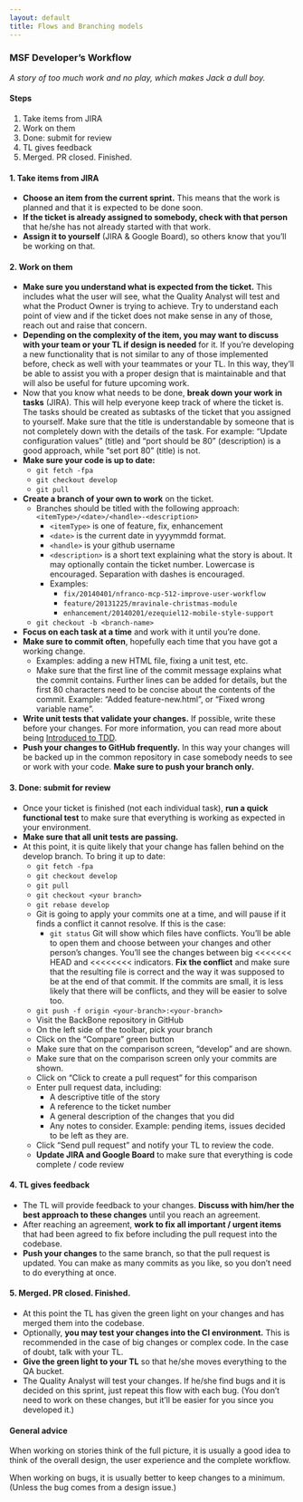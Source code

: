 ```yaml
---
layout: default
title: Flows and Branching models
---
```


### MSF Developer’s Workflow

_A story of too much work and no play, which makes Jack a dull boy._

#### Steps

1. Take items from JIRA
2. Work on them
3. Done: submit for review
4. TL gives feedback
5. Merged. PR closed. Finished.

#### 1. Take items from JIRA

* **Choose an item from the current sprint.** This means that the work is planned and that it is expected to be done soon.
* **If the ticket is already assigned to somebody, check with that person** that he/she has not already started with that work.
* **Assign it to yourself** (JIRA & Google Board), so others know that you’ll be working on that.

#### 2. Work on them

* **Make sure you understand what is expected from the ticket.** This includes what the user will see, what the Quality Analyst will test and what the Product Owner is trying to achieve. Try to understand each point of view and if the ticket does not make sense in any of those, reach out and raise that concern.
* **Depending on the complexity of the item, you may want to discuss with your team or your TL if design is needed** for it. If you’re developing a new functionality that is not similar to any of those implemented before, check as well with your teammates or your TL. In this way, they’ll be able to assist you with a proper design that is maintainable and that will also be useful for future upcoming work.
* Now that you know what needs to be done, **break down your work in tasks** (JIRA). This will help everyone keep track of where the ticket is. The tasks should be created as subtasks of the ticket that you assigned to yourself. Make sure that the title is understandable by someone that is not completely down with the details of the task. For example: “Update configuration values” (title) and “port should be 80” (description) is a good approach, while “set port 80” (title) is not.
* **Make sure your code is up to date:**
    * `git fetch -fpa`
    * `git checkout develop`
    * `git pull`
* **Create a branch of your own to work** on the ticket.
    * Branches should be titled with the following approach: `<itemType>/<date>/<handle>-<description>`
        * `<itemType>` is one of feature, fix, enhancement
        * `<date>` is the current date in yyyymmdd format.
        * `<handle>` is your github username
        * `<description>` is a short text explaining what the story is about. It may optionally contain the ticket number. Lowercase is encouraged. Separation with dashes is encouraged.
        * Examples:
            * `fix/20140401/nfranco-mcp-512-improve-user-workflow`
            * `feature/20131225/mravinale-christmas-module`
            * `enhancement/20140201/ezequiel12-mobile-style-support`
    * `git checkout -b <branch-name>`
* **Focus on each task at a time** and work with it until you’re done.
* **Make sure to commit often**, hopefully each time that you have got a working change.
    * Examples: adding a new HTML file, fixing a unit test, etc.
    * Make sure that the first line of the commit message explains what the commit contains. Further lines can be added for details, but the first 80 characters need to be concise about the contents of the commit. Example: “Added feature-new.html”, or “Fixed wrong variable name”.
* **Write unit tests that validate your changes.** If possible, write these before your changes. For more information, you can read more about being [Introduced to TDD](http://www.agiledata.org/essays/tdd.html).
* **Push your changes to GitHub frequently.** In this way your changes will be backed up in the common repository in case somebody needs to see or work with your code. **Make sure to push your branch only.**

#### 3. Done: submit for review

* Once your ticket is finished (not each individual task), **run a quick functional test** to make sure that everything is working as expected in your environment.
* **Make sure that all unit tests are passing.**
* At this point, it is quite likely that your change has fallen behind on the develop branch. To bring it up to date:
    * `git fetch -fpa`
    * `git checkout develop`
    * `git pull`
    * `git checkout <your branch>`
    * `git rebase develop`
    * Git is going to apply your commits one at a time, and will pause if it finds a conflict it cannot resolve. If this is the case:
        * `git status` Git will show which files have conflicts. You’ll be able to open them and choose between your changes and other person’s changes. You’ll see the changes between big <<<<<<< HEAD and <<<<<<<< <your commit> indicators. **Fix the conflict** and make sure that the resulting file is correct and the way it was supposed to be at the end of that commit. If the commits are small, it is less likely that there will be conflicts, and they will be easier to solve too.
    * `git push -f origin <your-branch>:<your-branch>`
    * Visit the BackBone repository in GitHub
    * On the left side of the toolbar, pick your branch
    * Click on the “Compare” green button
    * Make sure that on the comparison screen, “develop” and <your branch> are shown.
    * Make sure that on the comparison screen only your commits are shown.
    * Click on “Click to create a pull request” for this comparison
    * Enter pull request data, including:
        * A descriptive title of the story
        * A reference to the ticket number
        * A general description of the changes that you did
        * Any notes to consider. Example: pending items, issues decided to be left as they are.
    * Click “Send pull request” and notify your TL to review the code.
    * **Update JIRA and Google Board** to make sure that everything is code complete / code review
    
#### 4. TL gives feedback

* The TL will provide feedback to your changes. **Discuss with him/her the best approach to these changes** until you reach an agreement.
* After reaching an agreement, **work to fix all important / urgent items** that had been agreed to fix before including the pull request into the codebase.
* **Push your changes** to the same branch, so that the pull request is updated. You can make as many commits as you like, so you don’t need to do everything at once.
    
#### 5. Merged. PR closed. Finished.

* At this point the TL has given the green light on your changes and has merged them into the codebase.
* Optionally, **you may test your changes into the CI environment.** This is recommended in the case of big changes or complex code. In the case of doubt, talk with your TL.
* **Give the green light to your TL** so that he/she moves everything to the QA bucket.
* The Quality Analyst will test your changes. If he/she find bugs and it is decided on this sprint, just repeat this flow with each bug. (You don’t need to work on these changes, but it’ll be easier for you since you developed it.)

#### General advice

When working on stories think of the full picture, it is usually a good idea to think of the overall design, the user experience and the complete workflow.

When working on bugs, it is usually better to keep changes to a minimum. (Unless the bug comes from a design issue.)
